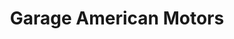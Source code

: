 ---
title: "Garage American Motors"
url: /brives-charensac/garage-american-motors/
shop: Autohaus
---